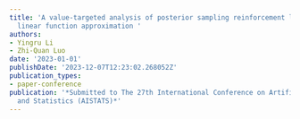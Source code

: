 ```yaml
---
title: 'A value-targeted analysis of posterior sampling reinforcement learning with
  linear function approximation '
authors:
- Yingru Li
- Zhi-Quan Luo
date: '2023-01-01'
publishDate: '2023-12-07T12:23:02.268052Z'
publication_types:
- paper-conference
publication: '*Submitted to The 27th International Conference on Artificial Intelligence
  and Statistics (AISTATS)*'
---
```

